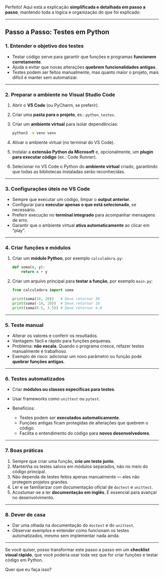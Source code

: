 Perfeito! Aqui está a explicação **simplificada e detalhada em passo a passo**, mantendo toda a lógica e organização do que foi explicado:

---

## Passo a Passo: Testes em Python

### 1. Entender o objetivo dos testes

* Testar código serve para garantir que funções e programas **funcionem corretamente**.
* Ajuda a evitar que novas alterações **quebrem funcionalidades antigas**.
* Testes podem ser feitos manualmente, mas quanto maior o projeto, mais difícil é manter sem automatizar.

---

### 2. Preparar o ambiente no Visual Studio Code

1. Abrir o **VS Code** (ou PyCharm, se preferir).
2. Criar uma **pasta para o projeto**, ex.: `python_testes`.
3. Criar um **ambiente virtual** para isolar dependências:

   ```bash
   python3 -m venv venv
   ```
4. Ativar o ambiente virtual (no terminal do VS Code).
5. Instalar a **extensão Python da Microsoft** e, opcionalmente, um **plugin para executar código** (ex.: Code Runner).
6. Selecionar no VS Code o Python do **ambiente virtual** criado, garantindo que todas as bibliotecas instaladas serão reconhecidas.

---

### 3. Configurações úteis no VS Code

* Sempre que executar um código, limpar o **output anterior**.
* Configurar para **executar apenas o que está selecionado**, se necessário.
* Preferir execução no **terminal integrado** para acompanhar mensagens de erro.
* Garantir que o ambiente virtual **ativa automaticamente** ao clicar em “play”.

---

### 4. Criar funções e módulos

1. Criar um **módulo Python**, por exemplo `calculadora.py`:

   ```python
   def soma(x, y):
       return x + y
   ```
2. Criar um arquivo principal para **testar a função**, por exemplo `main.py`:

   ```python
   from calculadora import soma

   print(soma(10, 20))   # Deve retornar 30
   print(soma(-10, 20))  # Deve retornar 10
   print(soma(0.5, 3.5)) # Deve retornar 4.0
   ```

---

### 5. Teste manual

* Alterar os valores e conferir os resultados.
* Vantagem: fácil e rápido para funções pequenas.
* Problema: **não escala**. Quando o programa cresce, refazer testes manualmente é trabalhoso.
* Exemplo de risco: adicionar um novo parâmetro ou função pode **quebrar funções antigas**.

---

### 6. Testes automatizados

* Criar **módulos ou classes específicas para testes**.
* Usar frameworks como `unittest` ou `pytest`.
* Benefícios:

  * Testes podem ser **executados automaticamente**.
  * Funções antigas ficam protegidas de alterações que quebrem o código.
  * Facilita o entendimento do código para **novos desenvolvedores**.

---

### 7. Boas práticas

1. Sempre que criar uma função, **crie um teste junto**.
2. Mantenha os testes salvos em módulos separados, não no meio do código principal.
3. Não dependa de testes feitos apenas manualmente — eles não protegem projetos grandes.
4. Ler e se familiarizar com documentação oficial de `doctest` e `unittest`.
5. Acostumar-se a ler **documentação em inglês**. É essencial para avançar no desenvolvimento.

---

### 8. Dever de casa

* Dar uma olhada na documentação do `doctest` e do `unittest`.
* Observar exemplos e entender como funcionam os testes automatizados, mesmo sem implementar nada ainda.

---

Se você quiser, posso transformar este passo a passo em um **checklist visual rápido**, que você poderia usar toda vez que for criar funções e testar código em Python.

Quer que eu faça isso?
